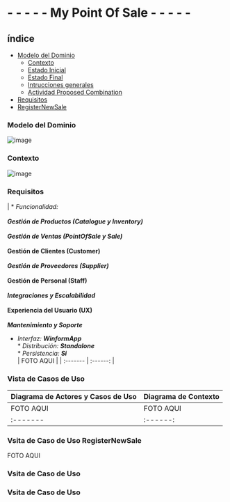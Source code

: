# - - - - - My Point Of Sale - - - - - 

## índice
- [Modelo del Dominio](#Modelo-del-Dominio) 
  - [Contexto](#Contexto)
  - [Estado Inicial](#Estado-Inicial)
  - [Estado Final](#Estado-Final)
  - [Intrucciones generales](#Intrucciones-generales)
  - [Actividad Proposed Combination](#ActividadProposedCombination)
- [Requisitos](#Requisitos)
- [RegisterNewSale](#RegisterNewSale)

### Modelo del Dominio

![image](https://github.com/user-attachments/assets/6460b831-5263-4d7f-85b0-e1e79358c4fb)

### Contexto

![image](https://github.com/user-attachments/assets/c0872583-6c34-4dd1-b9d2-af76bf7349a7)

### Requisitos

| * _Funcionalidad: _<br/>  
    **Gestión de Productos (Catalogue y Inventory)**_<br/>  
    **Gestión de Ventas (PointOfSale y Sale)**_<br/>  
    **Gestión de Clientes (Customer)**_<br/>  
    **Gestión de Proveedores (Supplier)**_<br/>  
    **Gestión de Personal (Staff)**_<br/>  
    **Integraciones y Escalabilidad**_<br/>  
    **Experiencia del Usuario (UX)**_<br/>  
    **Mantenimiento y Soporte**_<br/>  
* _Interfaz: **WinformApp**_<br/>  * _Distribución: **Standalone**_<br/>  * _Persistencia: **Si**_<br/> | FOTO AQUI | 
| :------- | :------: |  

### Vista de Casos de Uso

| Diagrama de Actores y Casos de Uso | Diagrama de Contexto |
|---|---|
|FOTO AQUI |FOTO AQUI
| :------- | :------: |  

### Vsita de Caso de Uso RegisterNewSale

FOTO AQUI

### Vsita de Caso de Uso 



### Vsita de Caso de Uso 
